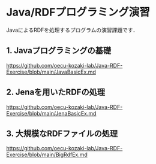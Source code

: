 # Java/RDFプログラミング演習
JavaによるRDFを処理するプログラムの演習課題です．

## 1. Javaプログラミングの基礎
https://github.com/oecu-kozaki-lab/Java-RDF-Exercise/blob/main/JavaBasicEx.md

## 2. Jenaを用いたRDFの処理
https://github.com/oecu-kozaki-lab/Java-RDF-Exercise/blob/main/JenaBasicEx.md

## 3. 大規模なRDFファイルの処理
https://github.com/oecu-kozaki-lab/Java-RDF-Exercise/blob/main/BigRdfEx.md

